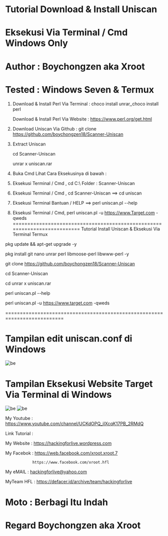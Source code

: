 # Tutorial Download & Install Uniscan

# Eksekusi Via Terminal / Cmd Windows Only

# Author : Boychongzen aka Xroot

# Tested : Windows Seven & Termux

1. Download & Install Perl Via Terminal : choco install unrar,,choco install perl

   Download & Install Perl Via Website  : https://www.perl.org/get.html   

2. Download Uniscan Via Github : git clone https://github.com/boychongzen18/Scanner-Uniscan

3. Extract Uniscan 
   
   cd Scanner-Uniscan

   unrar x uniscan.rar

4. Buka Cmd Lihat Cara Eksekusinya di bawah :

5. Eksekusi Terminal / Cmd , cd C:\ Folder : Scanner-Uniscan

6. Eksekusi Terminal / Cmd , cd Scanner-Uniscan ==> cd uniscan

7. Eksekusi Terminal Bantuan / HELP ==> perl uniscan.pl --help

8. Eksekusi Terminal / Cmd, perl uniscan.pl -u https://www.Target.com -qweds
==========================================================================
Tutorial Install Uniscan & Eksekusi Via Terminal Termux

pkg update && apt-get upgrade -y

pkg install git nano unrar perl libmoose-perl libwww-perl -y

git clone https://github.com/boychongzen18/Scanner-Uniscan

cd Scanner-Uniscan

cd unrar x uniscan.rar

perl uniscan.pl --help

perl uniscan.pl -u https://www.target.com -qweds

==========================================================================
# Tampilan edit uniscan.conf di Windows
![be](https://raw.githubusercontent.com/boychongzen18/Scanner-Uniscan/master/uniscan.jpg)
# Tampilan Eksekusi Website Target Via Terminal di Windows
![be](https://raw.githubusercontent.com/boychongzen18/Scanner-Uniscan/master/uniscan1.jpg)
![be](https://raw.githubusercontent.com/boychongzen18/Scanner-Uniscan/master/uniscan2.jpg)



My Youtube    : https://www.youtube.com/channel/UCKdOPQ_iIXcqK17PB_2RMdQ

Link Tutorial : 

My Website    : https://hackingforlive.wordpress.com

My Facebok    : https://web.facebook.com/xroot.xroot.7

                https://www.facebook.com/xroot.hfl

My eMAIL      : hackingforlive@yahoo.com

MyTeam HFL    : https://defacer.id/archive/team/hackingforlive

# Moto : Berbagi Itu Indah

# Regard Boychongzen aka Xroot
